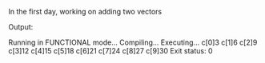 In the first day, working on adding two vectors

Output:

Running in FUNCTIONAL mode...
Compiling...
Executing...
c[0]3
c[1]6
c[2]9
c[3]12
c[4]15
c[5]18
c[6]21
c[7]24
c[8]27
c[9]30
Exit status: 0
